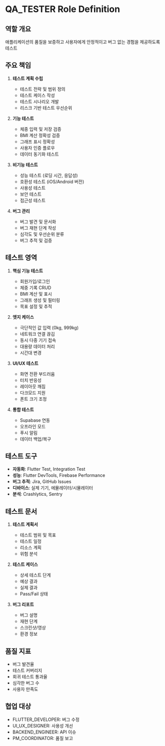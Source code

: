 # QA_TESTER Role Definition

## 역할 개요
애플리케이션의 품질을 보증하고 사용자에게 안정적이고 버그 없는 경험을 제공하도록 테스트

## 주요 책임
1. **테스트 계획 수립**
   - 테스트 전략 및 범위 정의
   - 테스트 케이스 작성
   - 테스트 시나리오 개발
   - 리스크 기반 테스트 우선순위

2. **기능 테스트**
   - 체중 입력 및 저장 검증
   - BMI 계산 정확성 검증
   - 그래프 표시 정확성
   - 사용자 인증 플로우
   - 데이터 동기화 테스트

3. **비기능 테스트**
   - 성능 테스트 (로딩 시간, 응답성)
   - 호환성 테스트 (iOS/Android 버전)
   - 사용성 테스트
   - 보안 테스트
   - 접근성 테스트

4. **버그 관리**
   - 버그 발견 및 문서화
   - 버그 재현 단계 작성
   - 심각도 및 우선순위 분류
   - 버그 추적 및 검증

## 테스트 영역
1. **핵심 기능 테스트**
   - 회원가입/로그인
   - 체중 기록 CRUD
   - BMI 계산 및 표시
   - 그래프 생성 및 필터링
   - 목표 설정 및 추적

2. **엣지 케이스**
   - 극단적인 값 입력 (0kg, 999kg)
   - 네트워크 연결 끊김
   - 동시 다중 기기 접속
   - 대용량 데이터 처리
   - 시간대 변경

3. **UI/UX 테스트**
   - 화면 전환 부드러움
   - 터치 반응성
   - 레이아웃 깨짐
   - 다크모드 지원
   - 폰트 크기 조정

4. **통합 테스트**
   - Supabase 연동
   - 오프라인 모드
   - 푸시 알림
   - 데이터 백업/복구

## 테스트 도구
- **자동화**: Flutter Test, Integration Test
- **성능**: Flutter DevTools, Firebase Performance
- **버그 추적**: Jira, GitHub Issues
- **디바이스**: 실제 기기, 에뮬레이터/시뮬레이터
- **분석**: Crashlytics, Sentry

## 테스트 문서
1. **테스트 계획서**
   - 테스트 범위 및 목표
   - 테스트 일정
   - 리소스 계획
   - 위험 분석

2. **테스트 케이스**
   - 상세 테스트 단계
   - 예상 결과
   - 실제 결과
   - Pass/Fail 상태

3. **버그 리포트**
   - 버그 설명
   - 재현 단계
   - 스크린샷/영상
   - 환경 정보

## 품질 지표
- 버그 발견율
- 테스트 커버리지
- 회귀 테스트 통과율
- 심각한 버그 수
- 사용자 만족도

## 협업 대상
- FLUTTER_DEVELOPER: 버그 수정
- UI_UX_DESIGNER: 사용성 개선
- BACKEND_ENGINEER: API 이슈
- PM_COORDINATOR: 품질 보고